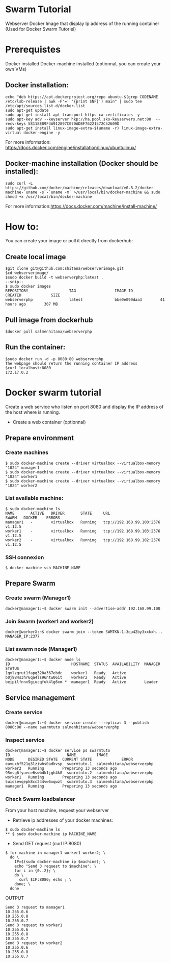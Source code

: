 # Swarm Tutorial
Webserver Docker Image that display Ip address of the running container (Used for Docker Swarm Tutoriel)
 
# Prerequistes 
Docker installed
Docker-machine installed (optionnal, you can create your own VMs)

## Docker installation:
```
echo "deb https://apt.dockerproject.org/repo ubuntu-$(grep CODENAME /etc/lsb-release | awk -F'=' '{print $NF}') main" | sudo tee /etc/apt/sources.list.d/docker.list
sudo apt-get update
sudo apt-get install apt-transport-https ca-certificates -y
sudo apt-key adv --keyserver hkp://ha.pool.sks-keyservers.net:80  --recv-keys 58118E89F3A912897C070ADBF76221572C52609D
sudo apt-get install linux-image-extra-$(uname -r) linux-image-extra-virtual docker-engine -y
```

For more information: https://docs.docker.com/engine/installation/linux/ubuntulinux/

## Docker-machine installation (Docker should be installed):
```
sudo curl -L https://github.com/docker/machine/releases/download/v0.8.2/docker-machine-`uname -s`-`uname -m` >/usr/local/bin/docker-machine && sudo chmod +x /usr/local/bin/docker-machine
```

For more information:https://docs.docker.com/machine/install-machine/

# How to:
You can create your image or pull it directly from dockerhub:

## Create local image
```
$git clone git@github.com:shitana/webserverimage.git
$cd webserverimage/
$sudo docker build -t webserverphp:latest .
--snip--
$ sudo docker images
REPOSITORY                  TAG                 IMAGE ID            CREATED             SIZE
webserverphp                latest              bbe0e090daa3        41 hours ago        307 MB
```

## Pull image from dockerhub
```
$docker pull salmenhitana/webserverphp
```

## Run the container:
```
$sudo docker run -d -p 8080:80 webserverphp
The webpage should return the running container IP address
$curl localhost:8080
172.17.0.2  
```

# Docker swarm tutorial
Create a web service who listen on port 8080 and display the IP address of the host where is running.
* Create a web container (optionnal)

## Prepare environment 
### Create machines
```
$ sudo docker-machine create --driver virtualbox --virtualbox-memory "1024" manager1 
$ sudo docker-machine create --driver virtualbox --virtualbox-memory "1024" worker1 
$ sudo docker-machine create --driver virtualbox --virtualbox-memory "1024" worker2
```

### List available machine:
```
$ sudo docker-machine ls
NAME       ACTIVE   DRIVER       STATE     URL                         SWARM   DOCKER    ERRORS
manager1   -        virtualbox   Running   tcp://192.168.99.100:2376           v1.12.5   
worker1    -        virtualbox   Running   tcp://192.168.99.103:2376           v1.12.5   
worker2    -        virtualbox   Running   tcp://192.168.99.102:2376           v1.12.5   
```

### SSH connexion
```
$ docker-machine ssh MACHINE_NAME
```

## Prepare Swarm
### Create swarm (Manager1)
```
docker@manager1:~$ docker swarm init --advertise-addr 192.168.99.100
```

### Join Swarm (worker1 and worker2)
```
docker@workerX:~$ docker swarm join --token SWMTKN-1-3qu42by3xxkxh... MANAGER_IP:2377
```

### List swarm node (Manager1)
```
docker@manager1:~$ docker node ls
ID                           HOSTNAME  STATUS  AVAILABILITY  MANAGER STATUS
1gvlzqrut1fapq320a367ebdc    worker1   Ready   Active        
b0j984s3hr6qa4ls96ntw06it    worker2   Ready   Active        
beipilfnnv9giucqfuk4lg6xm *  manager1  Ready   Active        Leader
```
## Service management
### Create service
```
docker@manager1:~$ docker service create --replicas 3 --publish 8080:80 --name swarmtuto salmenhitana/webserverphp
```
### Inspect service
```
docker@manager1:~$ docker service ps swarmtuto
ID                         NAME         IMAGE                      NODE      DESIRED STATE  CURRENT STATE             ERROR
eavuxhf521q3lziwhs0adkvsp  swarmtuto.1  salmenhitana/webserverphp  worker2   Running        Preparing 13 seconds ago  
95msg6fyaece6swbdk1jgh4k8  swarmtuto.2  salmenhitana/webserverphp  worker1   Running        Preparing 13 seconds ago  
5uiosevqepk8cc244vw6xqwzt  swarmtuto.3  salmenhitana/webserverphp  manager1  Running        Preparing 13 seconds ago
```

### Check Swarm loadbalancer
From your host machine, request your webserver

* Retrieve ip addresses of your docker machines:
```
$ sudo docker-machine ls
** $ sudo docker-machine ip MACHINE_NAME
```

* Send GET request (curl IP:8080)
```
$ for machine in manager1 worker1 worker2; \
  do \
    IP=$(sudo docker-machine ip $machine); \
    echo "Send 3 request to $machine"; \
    for i in {0..2}; \
    do \
      curl $IP:8080; echo ; \
    done; \
  done
```
OUTPUT
```
Send 3 request to manager1
10.255.0.6
10.255.0.8
10.255.0.7
Send 3 request to worker1
10.255.0.6
10.255.0.8
10.255.0.7
Send 3 request to worker2
10.255.0.6
10.255.0.8
10.255.0.7
```
